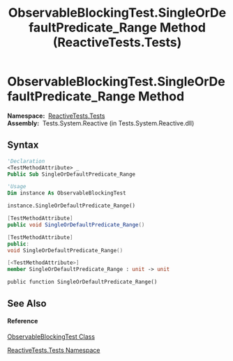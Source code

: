 ﻿---
title: ObservableBlockingTest.SingleOrDefaultPredicate_Range Method  (ReactiveTests.Tests)
TOCTitle: SingleOrDefaultPredicate_Range Method
ms:assetid: M:ReactiveTests.Tests.ObservableBlockingTest.SingleOrDefaultPredicate_Range
ms:mtpsurl: https://msdn.microsoft.com/en-us/library/reactivetests.tests.observableblockingtest.singleordefaultpredicate_range(v=VS.103)
ms:contentKeyID: 36620530
ms.date: 06/28/2011
mtps_version: v=VS.103
f1_keywords:
- ReactiveTests.Tests.ObservableBlockingTest.SingleOrDefaultPredicate_Range
dev_langs:
- CSharp
- JScript
- VB
- FSharp
- c++
---

# ObservableBlockingTest.SingleOrDefaultPredicate\_Range Method

**Namespace:**  [ReactiveTests.Tests](hh289046\(v=vs.103\).md)  
**Assembly:**  Tests.System.Reactive (in Tests.System.Reactive.dll)

## Syntax

``` vb
'Declaration
<TestMethodAttribute> _
Public Sub SingleOrDefaultPredicate_Range
```

``` vb
'Usage
Dim instance As ObservableBlockingTest

instance.SingleOrDefaultPredicate_Range()
```

``` csharp
[TestMethodAttribute]
public void SingleOrDefaultPredicate_Range()
```

``` c++
[TestMethodAttribute]
public:
void SingleOrDefaultPredicate_Range()
```

``` fsharp
[<TestMethodAttribute>]
member SingleOrDefaultPredicate_Range : unit -> unit 
```

``` jscript
public function SingleOrDefaultPredicate_Range()
```

## See Also

#### Reference

[ObservableBlockingTest Class](hh315164\(v=vs.103\).md)

[ReactiveTests.Tests Namespace](hh289046\(v=vs.103\).md)


